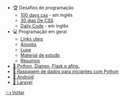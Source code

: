 - 🏆 Desafios de programação
  - [100 days css](https://100dayscss.com/) - em inglês
  - [30 dias De CSS](https://github.com/MilenaCarecho/30diasDeCSS)
  - [Daily Code](https://github.com/luanribeiros/daily-code) - em inglês
- 💻 Programação em geral
  - [Links uteis](https://github.com/OfficialMarinho/Links-uteis)
  - [4noobs](https://github.com/he4rt/4noobs)
  - [Lupe](https://github.com/leonardoamurca/lupe/blob/master/LINKS.md)
  - [Material de estudo](https://github.com/dekionbr/MaterialDeEstudo)
  - [Resumos](https://github.com/levxyca/studynotes)
- [🐍 Python, Django, Flask e afins.](https://github.com/pug-ma/materiais_estudo)
- [🐍 Raspagem de dados para iniciantes com Python](https://github.com/DwarfThief/Raspagem-de-dados-para-iniciantes)
- [📱 Android](https://github.com/androiddevbr/materiais-de-estudo)
- [🐘 Laravel](https://github.com/lemesdaniel/laravel-links)

[👈 Voltar](../README.md)
